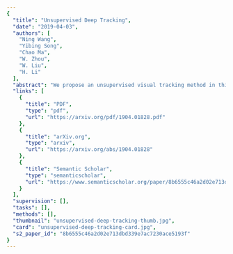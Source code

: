 ```yaml
---
{
  "title": "Unsupervised Deep Tracking",
  "date": "2019-04-03",
  "authors": [
    "Ning Wang",
    "Yibing Song",
    "Chao Ma",
    "W. Zhou",
    "W. Liu",
    "H. Li"
  ],
  "abstract": "We propose an unsupervised visual tracking method in this paper. Different from existing approaches using extensive annotated data for supervised learning, our CNN model is trained on large-scale unlabeled videos in an unsupervised manner. Our motivation is that a robust tracker should be effective in both the forward and backward predictions (i.e., the tracker can forward localize the target object in successive frames and backtrace to its initial position in the first frame). We build our framework on a Siamese correlation filter network, which is trained using unlabeled raw videos. Meanwhile, we propose a multiple-frame validation method and a cost-sensitive loss to facilitate unsupervised learning. Without bells and whistles, the proposed unsupervised tracker achieves the baseline accuracy of fully supervised trackers, which require complete and accurate labels during training. Furthermore, unsupervised framework exhibits a potential in leveraging unlabeled or weakly labeled data to further improve the tracking accuracy.",
  "links": [
    {
      "title": "PDF",
      "type": "pdf",
      "url": "https://arxiv.org/pdf/1904.01828.pdf"
    },
    {
      "title": "arXiv.org",
      "type": "arxiv",
      "url": "https://arxiv.org/abs/1904.01828"
    },
    {
      "title": "Semantic Scholar",
      "type": "semanticscholar",
      "url": "https://www.semanticscholar.org/paper/8b6555c46a2d02e713dbd339e7ac7230ace5193f"
    }
  ],
  "supervision": [],
  "tasks": [],
  "methods": [],
  "thumbnail": "unsupervised-deep-tracking-thumb.jpg",
  "card": "unsupervised-deep-tracking-card.jpg",
  "s2_paper_id": "8b6555c46a2d02e713dbd339e7ac7230ace5193f"
}
---
```


